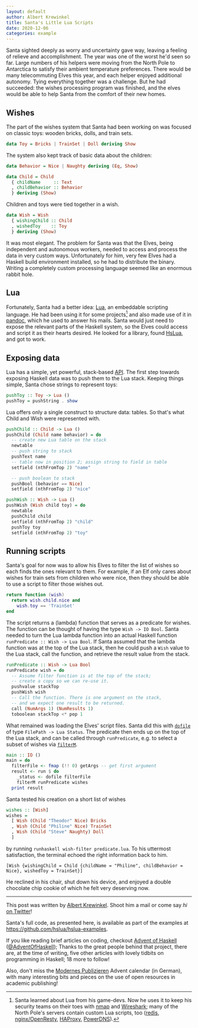 ```yaml
---
layout: default
author: Albert Krewinkel
title: Santa's Little Lua Scripts
date: 2020-12-06
categories: example
---
```


Santa sighted deeply as worry and uncertainty gave way, leaving a
feeling of relieve and accomplishment. The year was one of the
worst he'd seen so far. Large numbers of his helpers were moving
from the North Pole to Antarctica to satisfy their ambient
temperature preferences. There would be many telecommuting Elves
this year, and each helper enjoyed additional autonomy. Tying
everything together was a challenge. But he had succeeded: the
wishes processing program was finished, and the elves would be
able to help Santa from the comfort of their new homes.

## Wishes

The part of the wishes system that Santa had been working on was
focused on classic toys: wooden bricks, dolls, and train sets.

``` haskell
data Toy = Bricks | TrainSet | Doll deriving Show
```

The system also kept track of basic data about the children:

``` haskell
data Behavior = Nice | Naughty deriving (Eq, Show)

data Child = Child
  { childName     :: Text
  , childBehavior :: Behavior
  } deriving (Show)
```

Children and toys were tied together in a wish.

``` haskell
data Wish = Wish
  { wishingChild :: Child
  , wishedToy    :: Toy
  } deriving (Show)
```

It was most elegant. The problem for Santa was that the Elves,
being independent and autonomous workers, needed to access and
process the data in very custom ways. Unfortunately for him, very
few Elves had a Haskell build environment installed, so he had to
distribute the binary. Writing a completely custom processing
language seemed like an enormous rabbit hole.

## Lua

Fortunately, Santa had a better idea: [Lua], an embeddable
scripting language. He had been using it for some projects[^1]
and also made use of it in [pandoc], which he used to answer his
mails. Santa would just need to expose the relevant parts of the
Haskell system, so the Elves could access and script it as their
hearts desired. He looked for a library, found [HsLua], and got
to work.

[^1]: Santa learned about Lua from his game-devs. Now he uses it
    to keep his security teams on their toes with [nmap] and
    [Wireshark]; many of the North Pole's servers contain custom
    Lua scripts, too ([redis], [nginx/OpenResty], [HAProxy],
    [PowerDNS]).

[nmap]: https://nmap.org
[Wireshark]: https://wireshark.org/
[redis]: https://redis.io/commands/eval
[nginx/OpenResty]: https://github.com/openresty
[HAProxy]: https://www.haproxy.com/blog/5-ways-to-extend-haproxy-with-lua/
[PowerDNS]: https://doc.powerdns.com/authoritative/lua-records/index.html

## Exposing data

Lua has a simple, yet powerful, stack-based [API]. The first step
towards exposing Haskell data was to push them to the Lua stack.
Keeping things simple, Santa chose strings to represent toys:

``` haskell
pushToy :: Toy -> Lua ()
pushToy = pushString . show
```

Lua offers only a single construct to structure data: tables. So
that's what Child and Wish were represented with.

``` haskell
pushChild :: Child -> Lua ()
pushChild (Child name behavior) = do
  -- create new Lua table on the stack
  newtable
  -- push string to stack
  pushText name
  -- table now in position 2; assign string to field in table
  setfield (nthFromTop 2) "name"

  -- push boolean to stack
  pushBool (behavior == Nice)
  setfield (nthFromTop 2) "nice"

pushWish :: Wish -> Lua ()
pushWish (Wish child toy) = do
  newtable
  pushChild child
  setfield (nthFromTop 2) "child"
  pushToy toy
  setfield (nthFromTop 2) "toy"
```

## Running scripts

Santa's goal for now was to allow his Elves to filter the list of
wishes so each finds the ones relevant to them. For example, if
an Elf only cares about wishes for train sets from children who
were nice, then they should be able to use a script to filter
those wishes out.

``` lua
return function (wish)
  return wish.child.nice and
    wish.toy == 'TrainSet'
end
```

The script returns a (lambda) function that serves as a predicate
for wishes. The function can be thought of having the type `Wish
-> IO Bool`. Santa needed to turn the Lua lambda function into an
actual Haskell function `runPredicate :: Wish -> Lua Bool`. If
Santa assumed that the lambda function was at the top of the Lua
stack, then he could push a `Wish` value to the Lua stack, call
the function, and retrieve the result value from the stack.

``` haskell
runPredicate :: Wish -> Lua Bool
runPredicate wish = do
  -- Assume filter function is at the top of the stack;
  -- create a copy so we can re-use it.
  pushvalue stackTop
  pushWish wish
  -- Call the function. There is one argument on the stack,
  -- and we expect one result to be returned.
  call (NumArgs 1) (NumResults 1)
  toboolean stackTop <* pop 1
```

What remained was loading the Elves' script files. Santa did this
with [`dofile`] of type `FilePath -> Lua Status`. The predicate
then ends up on the top of the Lua stack, and can be called
through `runPredicate`, e.g. to select a subset of wishes via
[`filterM`].

``` haskell
main :: IO ()
main = do
  filterFile <- fmap (!! 0) getArgs -- get first argument
  result <- run $ do
    _status <- dofile filterFile
    filterM runPredicate wishes
  print result
```

Santa tested his creation on a short list of wishes

``` haskell
wishes :: [Wish]
wishes =
  [ Wish (Child "Theodor" Nice) Bricks
  , Wish (Child "Philine" Nice) TrainSet
  , Wish (Child "Steve" Naughty) Doll
  ]
```

by running `runhaskell wish-filter predicate.lua`. To his
uttermost satisfaction, the terminal echoed the right information
back to him.

    [Wish {wishingChild = Child {childName = "Philine", childBehavior = Nice}, wishedToy = TrainSet}]

He reclined in his chair, shut down his device, and enjoyed a
double chocolate chip cookie of which he felt very deserving now.

[Lua]: https://lua.org/
[HsLua]: https://github.com/hslua/hslua
[pandoc]: https://pandoc.org/lua-filters.html
[API]: https://www.lua.org/manual/5.3/manual.html#4
[`dofile`]: https://hackage.haskell.org/package/hslua/docs/Foreign-Lua-Core.html#v:dofile
[`filterM`]: https://hackage.haskell.org/package/base/docs/Control-Monad.html#v:filterM

--------------------------------------------------------------------

This post was written by [Albert Krewinkel][tarleb]. Shoot him a
mail or come say *hi* [on Twitter][@kraut0xa]!

Santa's full code, as presented here, is available as part of the
examples at <https://github.com/hslua/hslua-examples>.

If you like reading brief articles on coding, checkout [Advent of
Haskell] ([@AdventOfHaskell]); Thanks to the great people behind
that project, there are, at the time of writing, five other
articles with lovely tidbits on programming in Haskell; 18 more
to follow!

Also, don't miss the [Modernes Publizieren] Advent calendar (in
German), with many interesting bits and pieces on the use of open
resources in academic publishing!

[tarleb]: https://github.com/tarleb
[@kraut0xa]: https://twitter.com/kraut0xa
[Advent of Haskell]: https://adventofhaskell.com/
[@AdventOfHaskell]: https://twitter.com/AdventOfHaskell
[Modernes Publizieren]: https://oa-pub.hos.tuhh.de/de/oa-advent-cal/
